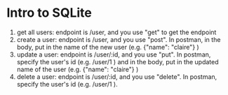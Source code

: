 # Intro to SQLite
1. get all users: endpoint is /user, and you use "get" to get the endpoint
2. create a user: endpoint is /user, and you use "post". In postman, in the body, put in the name of the new user (e.g. {"name": "claire"} )
3. update a user: endpoint is /user/:id, and you use "put". In postman, specify the user's id (e.g. /user/1 ) and in the body, put in the updated name of the user (e.g. {"name": "claire"} )
4. delete a user: endpoint is /user/:id, and you use "delete". In postman, specify the user's id (e.g. /user/1 ).
